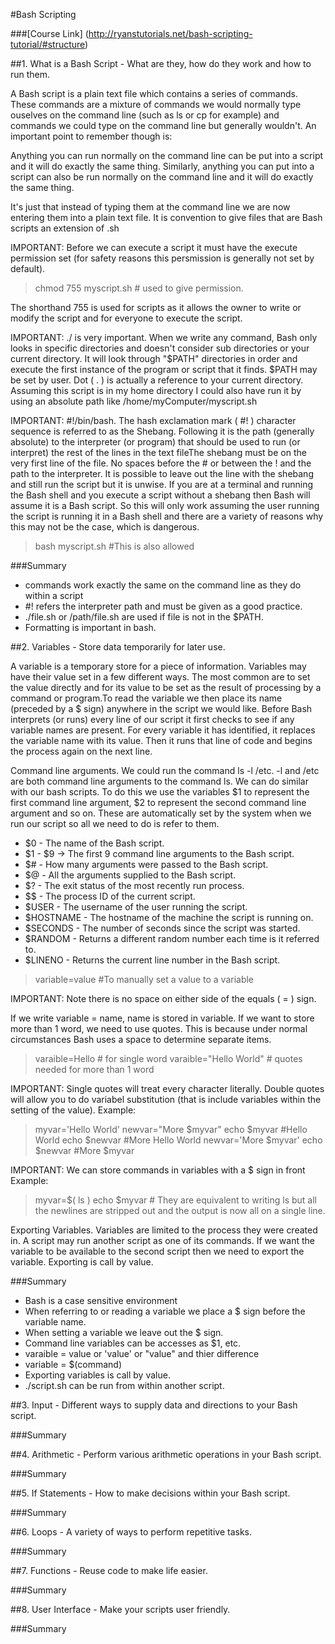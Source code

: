 #Bash Scripting

###[Course Link] (http://ryanstutorials.net/bash-scripting-tutorial/#structure)

##1. What is a Bash Script - What are they, how do they work and how to run them.

A Bash script is a plain text file which contains a series of commands. These commands are a mixture of commands we would normally type ouselves on the command line (such as ls or cp for example) and commands we could type on the command line but generally wouldn't. An important point to remember though is:

Anything you can run normally on the command line can be put into a script and it will do exactly the same thing. Similarly, anything you can put into a script can also be run normally on the command line and it will do exactly the same thing.

It's just that instead of typing them at the command line we are now entering them into a plain text file.
It is convention to give files that are Bash scripts an extension of .sh

IMPORTANT: Before we can execute a script it must have the execute permission set (for safety reasons this persmission is generally not set by default).

> chmod 755 myscript.sh # used to give permission.

The shorthand 755 is used for scripts as it allows the owner to write or modify the script and for everyone to execute the script.

IMPORTANT: ./ is very important. When we write any command, Bash only looks in specific directories and doesn't consider sub directories or your current directory. It will look through "$PATH" directories in order and execute the first instance of the program or script that it finds. $PATH may be set by user. Dot ( . ) is actually a reference to your current directory. Assuming this script is in my home directory I could also have run it by using an absolute path like /home/myComputer/myscript.sh

IMPORTANT: #!/bin/bash. The hash exclamation mark ( #! ) character sequence is referred to as the Shebang. Following it is the path (generally absolute) to the interpreter (or program) that should be used to run (or interpret) the rest of the lines in the text fileThe shebang must be on the very first line of the file. No spaces before the # or between the ! and the path to the interpreter. It is possible to leave out the line with the shebang and still run the script but it is unwise. If you are at a terminal and running the Bash shell and you execute a script without a shebang then Bash will assume it is a Bash script. So this will only work assuming the user running the script is running it in a Bash shell and there are a variety of reasons why this may not be the case, which is dangerous.

> bash myscript.sh #This is also allowed

###Summary
* commands work exactly the same on the command line as they do within a script
* #! refers the interpreter path and must be given as a good practice.
* ./file.sh or /path/file.sh are used if file is not in the $PATH.
* Formatting is important in bash. 

##2. Variables - Store data temporarily for later use.

A variable is a temporary store for a piece of information. Variables may have their value set in a few different ways. The most common are to set the value directly and for its value to be set as the result of processing by a command or program.To read the variable we then place its name (preceded by a $ sign) anywhere in the script we would like. Before Bash interprets (or runs) every line of our script it first checks to see if any variable names are present. For every variable it has identified, it replaces the variable name with its value. Then it runs that line of code and begins the process again on the next line.

Command line arguments. We could run the command ls -l /etc. -l and /etc are both command line arguments to the command ls. We can do similar with our bash scripts. To do this we use the variables $1 to represent the first command line argument, $2 to represent the second command line argument and so on. These are automatically set by the system when we run our script so all we need to do is refer to them.

* $0 - The name of the Bash script.
* $1 - $9 -> The first 9 command line arguments to the Bash script.
* $# - How many arguments were passed to the Bash script.
* $@ - All the arguments supplied to the Bash script.
* $? - The exit status of the most recently run process.
* $$ - The process ID of the current script.
* $USER - The username of the user running the script.
* $HOSTNAME - The hostname of the machine the script is running on.
* $SECONDS - The number of seconds since the script was started.
* $RANDOM - Returns a different random number each time is it referred to.
* $LINENO - Returns the current line number in the Bash script.

> variable=value #To manually set a value to a variable

IMPORTANT: Note there is no space on either side of the equals ( = ) sign.

If we write variable = name, name is stored in variable. If we want to store more than 1 word, we need to use quotes. This is because under normal circumstances Bash uses a space to determine separate items.

> varaible=Hello # for single word
> varaible="Hello World" # quotes needed for more than 1 word

IMPORTANT: Single quotes will treat every character literally. Double quotes will allow you to do variabel substitution (that is include variables within the setting of the value).
Example:
> myvar='Hello World'
> newvar="More $myvar"
> echo $myvar #Hello World
> echo $newvar #More Hello World
> newvar='More $myvar'
> echo $newvar #More $myvar

IMPORTANT: We can store commands in variables with a $ sign in front
Example:
> myvar=$( ls )
> echo $myvar # They are equivalent to writing ls but all the newlines are stripped out and the output is now all on a single line.

Exporting Variables. Variables are limited to the process they were created in. A script may run another script as one of its commands. If we want the variable to be available to the second script then we need to export the variable. Exporting is call by value.

###Summary
* Bash is a case sensitive environment
* When referring to or reading a variable we place a $ sign before the variable name.
* When setting a variable we leave out the $ sign.
* Command line variables can be accesses as $1, etc.
* varaible = value or 'value' or "value" and thier difference
* variable = $(command)
* Exporting variables is call by value.
* ./script.sh can be run from within another script.

##3. Input - Different ways to supply data and directions to your Bash script.


###Summary


##4. Arithmetic - Perform various arithmetic operations in your Bash script.


###Summary


##5. If Statements - How to make decisions within your Bash script.


###Summary


##6. Loops - A variety of ways to perform repetitive tasks.


###Summary


##7. Functions - Reuse code to make life easier.


###Summary


##8. User Interface - Make your scripts user friendly.


###Summary

